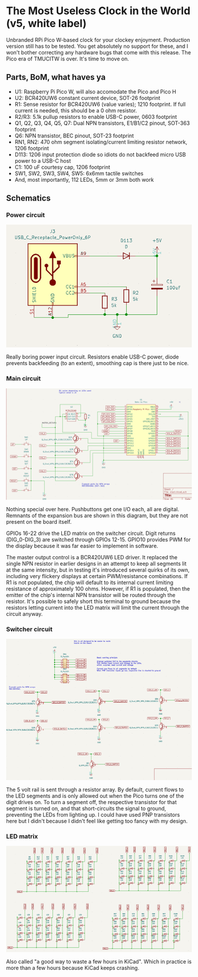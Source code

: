 # The Most Useless Clock in the World (v5, white label)

Unbranded RPi Pico W-based clock for your clockey enjoyment. Production version still has to be tested. You get absolutely no support for these, and I won't bother correcting any hardware bugs that come with this release. The Pico era of TMUCITW is over. It's time to move on.

## Parts, BoM, what haves ya

* U1: Raspberry Pi Pico W, will also accomodate the Pico and Pico H
* U2: BCR420UW6 constant current device, SOT-26 footprint
* R1: Sense resistor for BCR420UW6 (value varies); 1210 footprint. If full current is needed, this should be a 0 ohm resistor.
* R2/R3: 5.1k pullup resistors to enable USB-C power, 0603 footprint
* Q1, Q2, Q3, Q4, Q5, Q7: Dual NPN transistors, E1/B1/C2 pinout, SOT-363 footprint
* Q6: NPN transistor, BEC pinout, SOT-23 footprint
* RN1, RN2: 470 ohm segment isolating/current limiting resistor network, 1206 footprint
* D113: 1206 input protection diode so idiots do not backfeed micro USB power to a USB-C host
* C1: 100 uF courtesy cap, 1206 footprint
* SW1, SW2, SW3, SW4, SW5: 6x6mm tactile switches
* And, most importantly, 112 LEDs, 5mm or 3mm both work

## Schematics

### Power circuit 

![](schematics/power.png)

Really boring power input circuit. Resistors enable USB-C power, diode prevents backfeeding (to an extent), smoothing cap is there just to be nice.

### Main circuit

![](schematics/main.png)

Nothing special over here. Pushbuttons get one I/O each, all are digital. Remnants of the expansion bus are shown in this diagram, but they are not present on the board itself.

GPIOs 16-22 drive the LED matrix on the switcher circuit. Digit returns (DIG_0-DIG_3) are switched through GPIOs 12-15. GPIO10 provides PWM for the display because it was far easier to implement in software. 

The master output control is a BCR420UW6 LED driver. It replaced the single NPN resistor in earlier designs in an attempt to keep all segments lit at the same intensity, but in testing it's introduced several quirks of its own, including very flickery displays at certain PWM/resistance combinations. If R1 is not populated, the chip will default to its internal current limiting resistance of approximately 100 ohms. However, if R1 is populated, then the emitter of the chip's internal NPN transistor will be routed through the resistor. It's possible to safely short this terminal to ground because the resistors letting current into the LED matrix will limit the current through the circuit anyway.

### Switcher circuit

![](schematics/switcher.png)

The 5 volt rail is sent through a resistor array. By default, current flows to the LED segments and is only allowed out when the Pico turns one of the digit drives on. To turn a segment off, the respective transistor for that segment is turned on, and that short-circuits the signal to ground, preventing the LEDs from lighting up. I could have used PNP transistors here but I didn't because I didn't feel like getting too fancy with my design.

### LED matrix

![](schematics/leds.png)

Also called "a good way to waste a few hours in KiCad". Which in practice is more than a few hours because KiCad keeps crashing.
